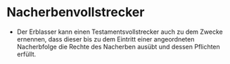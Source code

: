 # Nacherbenvollstrecker

- Der Erblasser kann einen Testamentsvollstrecker auch zu dem Zwecke ernennen, dass dieser bis zu dem Eintritt einer angeordneten Nacherbfolge die Rechte des Nacherben ausübt und dessen Pflichten erfüllt.

